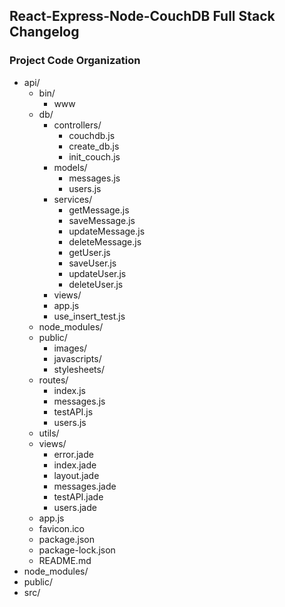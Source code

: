 ## React-Express-Node-CouchDB Full Stack Changelog
### Project Code Organization
- api/
  - bin/
    - www
  - db/
    - controllers/
      - couchdb.js
      - create_db.js
      - init_couch.js
    - models/
      - messages.js
      - users.js
    - services/
      - getMessage.js
      - saveMessage.js
      - updateMessage.js
      - deleteMessage.js
      - getUser.js
      - saveUser.js
      - updateUser.js
      - deleteUser.js
    - views/
    - app.js
    - use_insert_test.js
  - node_modules/
  - public/
    - images/
    - javascripts/
    - stylesheets/
  - routes/
    - index.js
    - messages.js
    - testAPI.js
    - users.js
  - utils/
  - views/
    - error.jade
    - index.jade
    - layout.jade
    - messages.jade
    - testAPI.jade
    - users.jade
  - app.js
  - favicon.ico
  - package.json
  - package-lock.json
  - README.md
- node_modules/
- public/
- src/
